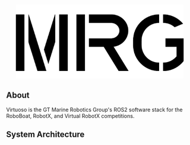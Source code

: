 <p align="center">
<img src="/documentation/images/mrg_logo.png" height="200px" />
</p>

## About
Virtuoso is the GT Marine Robotics Group's ROS2 software stack for the RoboBoat, RobotX, and Virtual RobotX competitions.

## System Architecture

